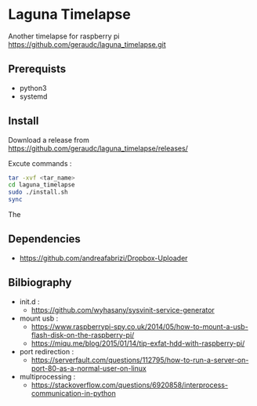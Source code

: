 # Laguna Timelapse

Another timelapse for raspberry pi <https://github.com/geraudc/laguna_timelapse.git>

## Prerequists

* python3
* systemd

## Install

Download a release from https://github.com/geraudc/laguna_timelapse/releases/

Excute commands :

```bash
tar -xvf <tar_name>
cd laguna_timelapse
sudo ./install.sh
sync
```

The 

## Dependencies

* <https://github.com/andreafabrizi/Dropbox-Uploader>

## Bilbiography

* init.d :
  * <https://github.com/wyhasany/sysvinit-service-generator>
* mount usb :
  * <https://www.raspberrypi-spy.co.uk/2014/05/how-to-mount-a-usb-flash-disk-on-the-raspberry-pi/>
  * <https://miqu.me/blog/2015/01/14/tip-exfat-hdd-with-raspberry-pi/>
* port redirection :
  * <https://serverfault.com/questions/112795/how-to-run-a-server-on-port-80-as-a-normal-user-on-linux>
* multiprocessing :
  * <https://stackoverflow.com/questions/6920858/interprocess-communication-in-python>